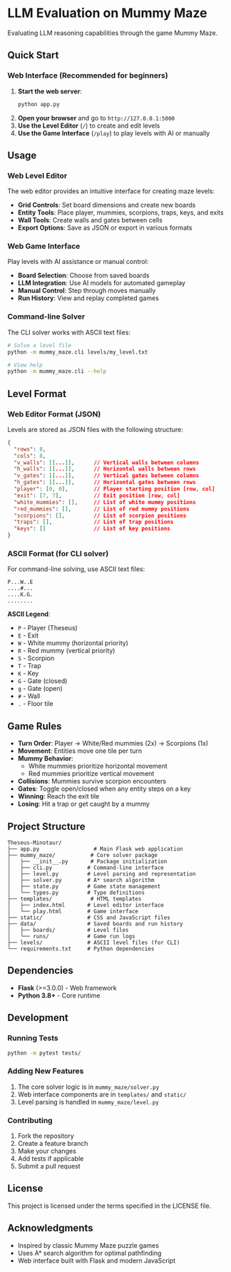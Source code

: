 # LLM Evaluation on Mummy Maze 

Evaluating LLM reasoning capabilities through the game Mummy Maze. 

## Quick Start

### Web Interface (Recommended for beginners)

1. **Start the web server**:
   ```bash
   python app.py
   ```
2. **Open your browser** and go to `http://127.0.0.1:5000`
3. **Use the Level Editor** (`/`) to create and edit levels
4. **Use the Game Interface** (`/play`) to play levels with AI or manually

## Usage

### Web Level Editor

The web editor provides an intuitive interface for creating maze levels:

- **Grid Controls**: Set board dimensions and create new boards
- **Entity Tools**: Place player, mummies, scorpions, traps, keys, and exits
- **Wall Tools**: Create walls and gates between cells
- **Export Options**: Save as JSON or export in various formats

### Web Game Interface

Play levels with AI assistance or manual control:

- **Board Selection**: Choose from saved boards
- **LLM Integration**: Use AI models for automated gameplay
- **Manual Control**: Step through moves manually
- **Run History**: View and replay completed games

### Command-line Solver

The CLI solver works with ASCII text files:

```bash
# Solve a level file
python -m mummy_maze.cli levels/my_level.txt

# View help
python -m mummy_maze.cli --help
```

## Level Format

### Web Editor Format (JSON)

Levels are stored as JSON files with the following structure:

```json
{
  "rows": 8,
  "cols": 8,
  "v_walls": [[...]],      // Vertical walls between columns
  "h_walls": [[...]],      // Horizontal walls between rows
  "v_gates": [[...]],      // Vertical gates between columns
  "h_gates": [[...]],      // Horizontal gates between rows
  "player": [0, 0],        // Player starting position [row, col]
  "exit": [7, 7],          // Exit position [row, col]
  "white_mummies": [],     // List of white mummy positions
  "red_mummies": [],       // List of red mummy positions
  "scorpions": [],         // List of scorpion positions
  "traps": [],             // List of trap positions
  "keys": []               // List of key positions
}
```

### ASCII Format (for CLI solver)

For command-line solving, use ASCII text files:

```
P...W..E
....#...
....K.G.
........
```

**ASCII Legend**:
- `P` - Player (Theseus)
- `E` - Exit
- `W` - White mummy (horizontal priority)
- `R` - Red mummy (vertical priority)
- `S` - Scorpion
- `T` - Trap
- `K` - Key
- `G` - Gate (closed)
- `g` - Gate (open)
- `#` - Wall
- `.` - Floor tile

## Game Rules

- **Turn Order**: Player → White/Red mummies (2x) → Scorpions (1x)
- **Movement**: Entities move one tile per turn
- **Mummy Behavior**: 
  - White mummies prioritize horizontal movement
  - Red mummies prioritize vertical movement
- **Collisions**: Mummies survive scorpion encounters
- **Gates**: Toggle open/closed when any entity steps on a key
- **Winning**: Reach the exit tile
- **Losing**: Hit a trap or get caught by a mummy

## Project Structure

```
Theseus-Minotaur/
├── app.py                 # Main Flask web application
├── mummy_maze/           # Core solver package
│   ├── __init__.py       # Package initialization
│   ├── cli.py           # Command-line interface
│   ├── level.py         # Level parsing and representation
│   ├── solver.py        # A* search algorithm
│   ├── state.py         # Game state management
│   └── types.py         # Type definitions
├── templates/            # HTML templates
│   ├── index.html       # Level editor interface
│   └── play.html        # Game interface
├── static/              # CSS and JavaScript files
├── data/                # Saved boards and run history
│   ├── boards/          # Level files
│   └── runs/            # Game run logs
├── levels/              # ASCII level files (for CLI)
└── requirements.txt     # Python dependencies
```

## Dependencies

- **Flask** (>=3.0.0) - Web framework
- **Python 3.8+** - Core runtime

## Development

### Running Tests

```bash
python -m pytest tests/
```

### Adding New Features

1. The core solver logic is in `mummy_maze/solver.py`
2. Web interface components are in `templates/` and `static/`
3. Level parsing is handled in `mummy_maze/level.py`

### Contributing

1. Fork the repository
2. Create a feature branch
3. Make your changes
4. Add tests if applicable
5. Submit a pull request

## License

This project is licensed under the terms specified in the LICENSE file.

## Acknowledgments

- Inspired by classic Mummy Maze puzzle games
- Uses A* search algorithm for optimal pathfinding
- Web interface built with Flask and modern JavaScript



